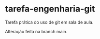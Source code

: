 # tarefa-engenharia-git

Tarefa prática do uso de git em sala de aula.

Alteração feita na branch main.